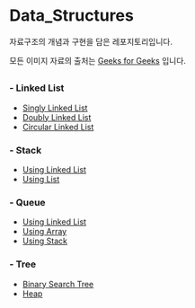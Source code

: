 # Data_Structures
자료구조의 개념과 구현을 담은 레포지토리입니다.

모든 이미지 자료의 출처는 [Geeks for Geeks](https://www.geeksforgeeks.org) 입니다.


##

### - Linked List
* [Singly Linked List](https://github.com/toutelajourn6e/Data_Structures-Algorithms/tree/master/Data%20Structures/Linked%20List/Singly%20Linked%20List)
* [Doubly Linked List](https://github.com/toutelajourn6e/Data_Structures-Algorithms/tree/master/Data%20Structures/Linked%20List/Doubly%20Linked%20List)
* [Circular Linked List](https://github.com/toutelajourn6e/Data_Structures-Algorithms/tree/master/Data%20Structures/Linked%20List/Circular%20Linked%20List)

### - Stack
* [Using Linked List](https://github.com/toutelajourn6e/Data_Structures-Algorithms/tree/master/Data%20Structures/Stack)
* [Using List](https://github.com/toutelajourn6e/Data_Structures-Algorithms/tree/master/Data%20Structures/Stack)

### - Queue
* [Using Linked List](https://github.com/toutelajourn6e/Data_Structures-Algorithms/tree/master/Data%20Structures/Queue/Using%20Linked%20List)
* [Using Array](https://github.com/toutelajourn6e/Data_Structures/tree/master/Data%20Structures/Queue/Using%20Array)
* [Using Stack](https://github.com/toutelajourn6e/Data_Structures-Algorithms/tree/master/Data%20Structures/Queue/Using%20Stack)

### - Tree
* [Binary Search Tree](https://github.com/toutelajourn6e/Data_Structures/tree/master/Data%20Structures/Tree/Binary%20Search%20Tree)
* [Heap](https://github.com/toutelajourn6e/Data_Structures/tree/master/Data%20Structures/Tree/Heap)

